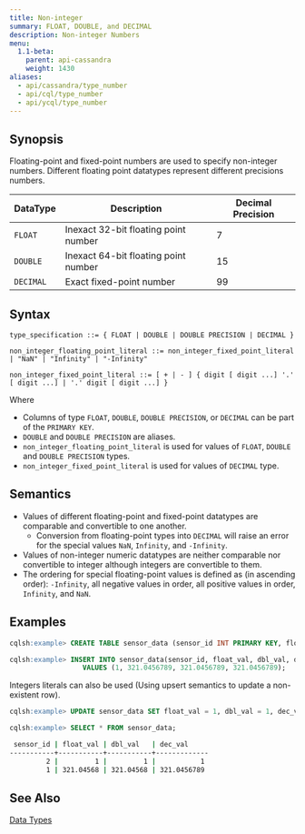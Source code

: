 ```yaml
---
title: Non-integer
summary: FLOAT, DOUBLE, and DECIMAL
description: Non-integer Numbers
menu:
  1.1-beta:
    parent: api-cassandra
    weight: 1430
aliases:
  - api/cassandra/type_number
  - api/cql/type_number
  - api/ycql/type_number
---
```


## Synopsis
Floating-point and fixed-point numbers are used to specify non-integer numbers. Different floating point datatypes represent different precisions numbers.

DataType | Description | Decimal Precision |
---------|-----|-----|
`FLOAT` | Inexact 32-bit floating point number | 7 |
`DOUBLE` | Inexact 64-bit floating point number | 15 |
`DECIMAL` | Exact fixed-point number | 99 |

## Syntax

```
type_specification ::= { FLOAT | DOUBLE | DOUBLE PRECISION | DECIMAL }

non_integer_floating_point_literal ::= non_integer_fixed_point_literal | "NaN" | "Infinity" | "-Infinity"

non_integer_fixed_point_literal ::= [ + | - ] { digit [ digit ...] '.' [ digit ...] | '.' digit [ digit ...] }

```

Where

- Columns of type `FLOAT`, `DOUBLE`, `DOUBLE PRECISION`, or `DECIMAL` can be part of the `PRIMARY KEY`.
- `DOUBLE` and `DOUBLE PRECISION` are aliases.
- `non_integer_floating_point_literal` is used for values of `FLOAT`, `DOUBLE` and `DOUBLE PRECISION` types.
- `non_integer_fixed_point_literal` is used for values of `DECIMAL` type.

## Semantics

- Values of different floating-point and fixed-point datatypes are comparable and convertible to one another.
  - Conversion from floating-point types into `DECIMAL` will raise an error for the special values `NaN`, `Infinity`, and `-Infinity`.
- Values of non-integer numeric datatypes are neither comparable nor convertible to integer although integers are convertible to them.
- The ordering for special floating-point values is defined as (in ascending order): `-Infinity`, all negative values in order, all positive values in order, `Infinity`, and `NaN`.

## Examples

```{.sql .copy .separator-gt}
cqlsh:example> CREATE TABLE sensor_data (sensor_id INT PRIMARY KEY, float_val FLOAT, dbl_val DOUBLE, dec_val DECIMAL);
```
```{.sql .copy .separator-gt}
cqlsh:example> INSERT INTO sensor_data(sensor_id, float_val, dbl_val, dec_val) 
                  VALUES (1, 321.0456789, 321.0456789, 321.0456789);
```
Integers literals can also be used (Using upsert semantics to update a non-existent row).
```{.sql .copy .separator-gt}
cqlsh:example> UPDATE sensor_data SET float_val = 1, dbl_val = 1, dec_val = 1 WHERE sensor_id = 2;
```
```{.sql .copy .separator-gt}
cqlsh:example> SELECT * FROM sensor_data;
```
```sh
 sensor_id | float_val | dbl_val   | dec_val
-----------+-----------+-----------+-------------
         2 |         1 |         1 |           1
         1 | 321.04568 | 321.04568 | 321.0456789
```

## See Also

[Data Types](..#datatypes)
